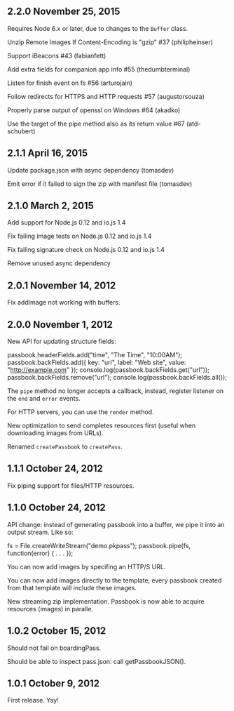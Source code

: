 ## 2.2.0  November 25, 2015

Requires Node 6.x or later, due to changes to the `Buffer` class.

Unzip Remote Images If Content-Encoding is "gzip" #37 (philipheinser)

Support iBeacons #43 (fabianfett)

Add extra fields for companion app info #55 (thedumbterminal)

Listen for finish event on fs #56 (arturojain)

Follow redirects for HTTPS and HTTP requests #57 (augustorsouza)

Properly parse output of openssl on Windows #64 (akadko)

Use the target of the pipe method also as its return value #67 (atd-schubert)


## 2.1.1  April 16, 2015

Update package.json with async dependency (tomasdev)

Emit error if it failed to sign the zip with manifest file (tomasdev)


## 2.1.0  March 2, 2015

Add support for Node.js 0.12 and io.js 1.4

Fix failing image tests on Node.js 0.12 and io.js 1.4

Fix failing signature check on Node.js 0.12 and io.js 1.4

Remove unused async dependency


## 2.0.1  November 14, 2012

Fix addImage not working with buffers.


## 2.0.0  November 1, 2012

New API for updating structure fields:

  passbook.headerFields.add("time", "The Time", "10:00AM");
  passbook.backFields.add({ key: "url", label: "Web site", value: "http://example.com" });
  console.log(passbook.backFields.get("url"));
  passbook.backFields.remove("url");
  console.log(passbook.backFields.all());

The `pipe` method no longer accepts a callback, instead, register listener on
the `end` and `error` events.

For HTTP servers, you can use the `render` method.

New optimization to send completes resources first (useful when downloading
images from URLs).

Renamed `createPassbook` to `createPass`.


## 1.1.1  October 24, 2012

Fix piping support for files/HTTP resources.


## 1.1.0  October 24, 2012

API change: instead of generating passbook into a buffer, we pipe it into an
output stream.  Like so:

  fs = File.createWriteStream("demo.pkpass");
  passbook.pipe(fs, function(error) {
    . . .
  });

You can now add images by specifing an HTTP/S URL.

You can now add images directly to the template, every passbook created from
that template will include these images.

New streaming zip implementation. Passbook is now able to acquire resources
(images) in paralle.


## 1.0.2  October 15, 2012

Should not fail on boardingPass.

Should be able to inspect pass.json: call getPassbookJSON().


## 1.0.1  October 9, 2012

First release.  Yay!
